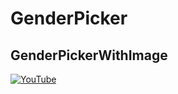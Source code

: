 # GenderPicker
## GenderPickerWithImage


[![YouTube](https://img.youtube.com/vi/O7ohRbAKroo/0.jpg)](hhttps://youtu.be/O7ohRbAKroo "Easy to use GenderPicker in your App | GenderPickerWithImage")
